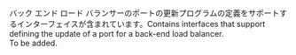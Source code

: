<Namespace Name="Microsoft.Azure.Management.Network.Fluent.HasBackendPort.UpdateDefinition">
  <Docs>
    <summary><span data-ttu-id="104bc-101">バック エンド ロード バランサーのポートの更新プログラムの定義をサポートするインターフェイスが含まれています。</span><span class="sxs-lookup"><span data-stu-id="104bc-101">Contains interfaces that support defining the update of a port for a back-end load balancer.</span></span></summary> 
    <remarks>To be added.</remarks>
  </Docs>
</Namespace>
